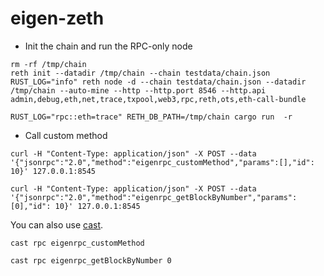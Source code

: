 # eigen-zeth

* Init the chain and run the RPC-only node

```
rm -rf /tmp/chain
reth init --datadir /tmp/chain --chain testdata/chain.json
RUST_LOG="info" reth node -d --chain testdata/chain.json --datadir /tmp/chain --auto-mine --http --http.port 8546 --http.api admin,debug,eth,net,trace,txpool,web3,rpc,reth,ots,eth-call-bundle

RUST_LOG="rpc::eth=trace" RETH_DB_PATH=/tmp/chain cargo run  -r
```


* Call custom method
```
curl -H "Content-Type: application/json" -X POST --data '{"jsonrpc":"2.0","method":"eigenrpc_customMethod","params":[],"id": 10}' 127.0.0.1:8545

curl -H "Content-Type: application/json" -X POST --data '{"jsonrpc":"2.0","method":"eigenrpc_getBlockByNumber","params":[0],"id": 10}' 127.0.0.1:8545
```

You can also use [cast](https://github.com/foundry-rs/foundry/releases).

```
cast rpc eigenrpc_customMethod

cast rpc eigenrpc_getBlockByNumber 0
```
